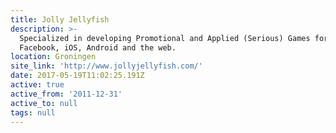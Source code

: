 ```yaml
---
title: Jolly Jellyfish
description: >-
  Specialized in developing Promotional and Applied (Serious) Games for
  Facebook, iOS, Android and the web.
location: Groningen
site_link: 'http://www.jollyjellyfish.com/'
date: 2017-05-19T11:02:25.191Z
active: true
active_from: '2011-12-31'
active_to: null
tags: null
---
```


